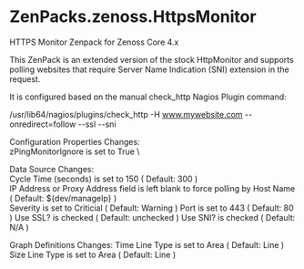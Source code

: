 # ZenPacks.zenoss.HttpsMonitor
HTTPS Monitor Zenpack for Zenoss Core 4.x

This ZenPack is an extended version of the stock HttpMonitor and supports polling websites that require Server Name Indication (SNI) extension in the request.

It is configured based on the manual check_http Nagios Plugin command:

/usr/lib64/nagios/plugins/check_http -H www.mywebsite.com --onredirect=follow --ssl --sni

Configuration Properties Changes: \
zPingMonitorIgnore is set to True \

Data Source Changes: \
Cycle Time (seconds) is set to 150 ( Default: 300 ) \
IP Address or Proxy Address field is left blank to force polling by Host Name ( Default: ${dev/manageIp} ) \
Severity is set to Criticial ( Default: Warning )
Port is set to 443 ( Default: 80 )
Use SSL? is checked ( Default: unchecked )
Use SNI? is checked ( Default: N/A )

Graph Definitions Changes:
Time Line Type is set to Area ( Default: Line )
Size Line Type is set to Area ( Default: Line )
